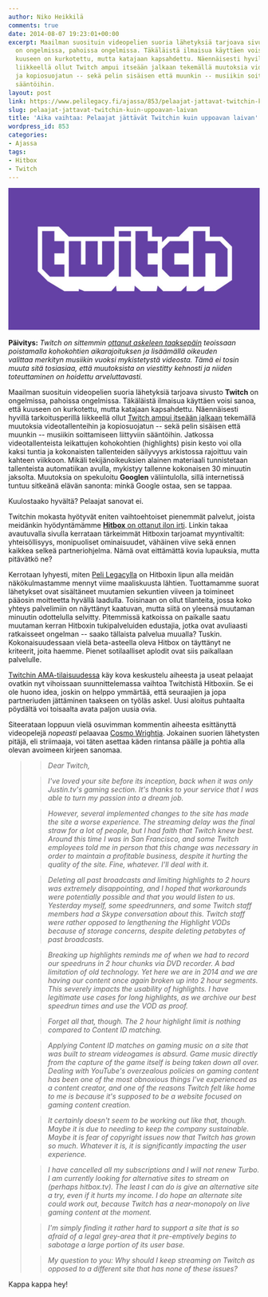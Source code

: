 ```yaml
---
author: Niko Heikkilä
comments: true
date: 2014-08-07 19:23:01+00:00
excerpt: Maailman suosituin videopelien suoria lähetyksiä tarjoava sivusto Twitch
  on ongelmissa, pahoissa ongelmissa. Täkäläistä ilmaisua käyttäen voisi sanoa, että
  kuuseen on kurkotettu, mutta katajaan kapsahdettu. Näennäisesti hyvillä tarkoitusperillä
  liikkeellä ollut Twitch ampui itseään jalkaan tekemällä muutoksia videotallenteihin
  ja kopiosuojatun -- sekä pelin sisäisen että muunkin -- musiikin soittamiseen liittyviin
  sääntöihin.
layout: post
link: https://www.pelilegacy.fi/ajassa/853/pelaajat-jattavat-twitchin-kuin-uppoavan-laivan
slug: pelaajat-jattavat-twitchin-kuin-uppoavan-laivan
title: 'Aika vaihtaa: Pelaajat jättävät Twitchin kuin uppoavan laivan'
wordpress_id: 853
categories:
- Ajassa
tags:
- Hitbox
- Twitch
---
```


[![Twitch](/uploads/2014/08/twitch.jpg)](/uploads/2014/08/twitch.jpg)

**Päivitys:** _Twitch on sittemmin [ottanut askeleen taaksepäin](http://blog.twitch.tv/2014/08/two-important-updates-more-to-come/) teoissaan poistamalla kohokohtien aikarajoituksen ja lisäämällä oikeuden valittaa merkityn musiikin vuoksi mykistetystä videosta. Tämä ei tosin muuta sitä tosiasiaa, että muutoksista on viestitty kehnosti ja niiden toteuttaminen on hoidettu arveluttavasti._

Maailman suosituin videopelien suoria lähetyksiä tarjoava sivusto **Twitch** on ongelmissa, pahoissa ongelmissa. Täkäläistä ilmaisua käyttäen voisi sanoa, että kuuseen on kurkotettu, mutta katajaan kapsahdettu. Näennäisesti hyvillä tarkoitusperillä liikkeellä ollut [Twitch ampui itseään jalkaan](http://streamia.fi/artikkelit/kuinka-twitch-ampui-itseaan-jalkaan/) tekemällä muutoksia videotallenteihin ja kopiosuojatun -- sekä pelin sisäisen että muunkin -- musiikin soittamiseen liittyviin sääntöihin. Jatkossa videotallenteista leikattujen kohokohtien (highlights) pisin kesto voi olla kaksi tuntia ja kokonaisten tallenteiden säilyvyys arkistossa rajoittuu vain kahteen viikkoon. Mikäli tekijänoikeuksien alainen materiaali tunnistetaan tallenteista automatiikan avulla, mykistyy tallenne kokonaisen 30 minuutin jaksolta. Muutoksia on spekuloitu **Googlen** väliintulolla, sillä internetissä tuntuu sitkeänä elävän sanonta: minkä Google ostaa, sen se tappaa.

Kuulostaako hyvältä? Pelaajat sanovat ei.

Twitchin mokasta hyötyvät eniten vaihtoehtoiset pienemmät palvelut, joista meidänkin hyödyntämämme [**Hitbox** on ottanut ilon irti](http://switch.to.hitbox.tv/). Linkin takaa avautuvalla sivulla kerrataan tärkeimmät Hitboxin tarjoamat myyntivaltit: yhteisöllisyys, monipuoliset ominaisuudet, vähäinen viive sekä ennen kaikkea selkeä partneriohjelma. Nämä ovat eittämättä kovia lupauksia, mutta pitävätkö ne?

Kerrotaan lyhyesti, miten [Peli Legacylla](http://www.hitbox.tv/pelilegacy) on Hitboxin lipun alla meidän näkökulmastamme mennyt viime maaliskuusta lähtien. Tuottamamme suorat lähetykset ovat sisältäneet muutamien sekuntien viiveen ja toimineet pääosin moitteetta hyvällä laadulla. Toisinaan on ollut tilanteita, jossa koko yhteys palvelimiin on näyttänyt kaatuvan, mutta siitä on yleensä muutaman minuutin odottelulla selvitty. Pitemmissä katkoissa on paikalle saatu muutaman kerran Hitboxin tukipalveluiden edustajia, jotka ovat avuliaasti ratkaisseet ongelman -- saako tällaista palvelua muualla? Tuskin. Kokonaisuudessaan vielä beta-asteella oleva Hitbox on täyttänyt ne kriteerit, joita haemme. Pienet sotilaalliset aplodit ovat siis paikallaan palvelulle.

[Twitchin AMA-tilaisuudessa](http://www.reddit.com/r/IAmA/comments/2cwfu2/i_am_twitch_ceo_emmett_shear_ask_me_almost/) käy kova keskustelu aiheesta ja useat pelaajat ovatkin nyt vihoissaan suunnittelemassa vaihtoa Twitchistä Hitboxiin. Se ei ole huono idea, joskin on helppo ymmärtää, että seuraajien ja jopa partneriuden jättäminen taakseen on työläs askel. Uusi aloitus puhtaalta pöydältä voi toisaalta avata paljon uusia ovia.

Siteerataan loppuun vielä osuvimman kommentin aiheesta esittänyttä videopelejä _nopeasti_ pelaavaa [Cosmo Wrightia](http://www.reddit.com/r/IAmA/comments/2cwfu2/i_am_twitch_ceo_emmett_shear_ask_me_almost/cjjo9e0). Jokainen suorien lähetysten pitäjä, eli striimaaja, voi täten asettaa käden rintansa päälle ja pohtia alla olevan avoimeen kirjeen sanomaa.



<blockquote>

> 
> _Dear Twitch,_
> 
> 

> 
> _I've loved your site before its inception, back when it was only Justin.tv's gaming section. It's thanks to your service that I was able to turn my passion into a dream job._
> 
> 

> 
> _However, several implemented changes to the site has made the site a worse experience. The streaming delay was the final straw for a lot of people, but I had faith that Twitch knew best. Around this time I was in San Francisco, and some Twitch employees told me in person that this change was necessary in order to maintain a profitable business, despite it hurting the quality of the site. Fine, whatever. I'll deal with it._
> 
> 

> 
> _Deleting all past broadcasts and limiting highlights to 2 hours was extremely disappointing, and I hoped that workarounds were potentially possible and that you would listen to us. Yesterday myself, some speedrunners, and some Twitch staff members had a Skype conversation about this. Twitch staff were rather opposed to lengthening the Highlight VODs because of storage concerns, despite deleting petabytes of past broadcasts._
> 
> 

> 
> _Breaking up highlights reminds me of when we had to record our speedruns in 2 hour chunks via DVD recorder. A bad limitation of old technology. Yet here we are in 2014 and we are having our content once again broken up into 2 hour segments. This severely impacts the usability of highlights. I have legitimate use cases for long highlights, as we archive our best speedrun times and use the VOD as proof._
> 
> 

> 
> _Forget all that, though. The 2 hour highlight limit is nothing compared to Content ID matching._
> 
> 

> 
> _Applying Content ID matches on gaming music on a site that was built to stream videogames is absurd. Game music directly from the capture of the game itself is being taken down all over. Dealing with YouTube's overzealous policies on gaming content has been one of the most obnoxious things I've experienced as a content creator, and one of the reasons Twitch felt like home to me is because it's supposed to be a website focused on gaming content creation._
> 
> 

> 
> _It certainly doesn't seem to be working out like that, though. Maybe it is due to needing to keep the company sustainable. Maybe it is fear of copyright issues now that Twitch has grown so much. Whatever it is, it is significantly impacting the user experience._
> 
> 

> 
> _I have cancelled all my subscriptions and I will not renew Turbo. I am currently looking for alternative sites to stream on (perhaps hitbox.tv). The least I can do is give an alternative site a try, even if it hurts my income. I do hope an alternate site could work out, because Twitch has a near-monopoly on live gaming content at the moment._
> 
> 

> 
> _I'm simply finding it rather hard to support a site that is so afraid of a legal grey-area that it pre-emptively begins to sabotage a large portion of its user base._
> 
> 

> 
> _My question to you: Why should I keep streaming on Twitch as opposed to a different site that has none of these issues?_
> 
> 
</blockquote>



Kappa kappa hey!

